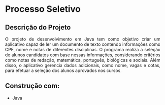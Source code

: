 # Processo Seletivo
## Descrição do Projeto
<p align="justify">O projeto de desenvolvimento em Java tem como objetivo criar um aplicativo capaz de ler um documento de texto contendo informações como CPF, nome e notas de diferentes disciplinas. O programa realiza a seleção de alunos candidatos
  com base nessas informações, considerando critérios como notas de redação, matemática, português, biológicas e sociais. Além disso, o aplicativo gerencia dados adicionais, como nome, vagas e cotas, para efetuar a seleção dos alunos aprovados nos cursos.</p>

## Construção com:
- Java
